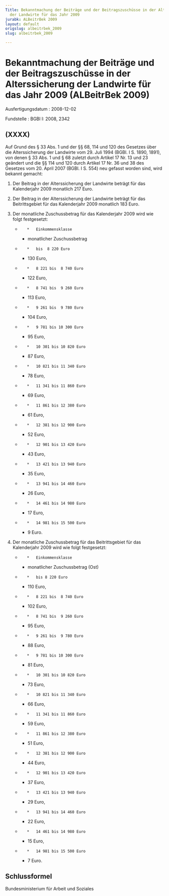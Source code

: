 ```yaml
---
Title: Bekanntmachung der Beiträge und der Beitragszuschüsse in der Alterssicherung
  der Landwirte für das Jahr 2009
jurabk: ALBeitrBek 2009
layout: default
origslug: albeitrbek_2009
slug: albeitrbek_2009

---
```


# Bekanntmachung der Beiträge und der Beitragszuschüsse in der Alterssicherung der Landwirte für das Jahr 2009 (ALBeitrBek 2009)

Ausfertigungsdatum
:   2008-12-02

Fundstelle
:   BGBl I: 2008, 2342


## (XXXX)

Auf Grund des § 33 Abs. 1 und der §§ 68, 114 und 120 des Gesetzes über
die Alterssicherung der Landwirte vom 29. Juli 1994 (BGBl. I S. 1890,
1891), von denen § 33 Abs. 1 und § 68 zuletzt durch Artikel 17 Nr. 13
und 23 geändert und die §§ 114 und 120 durch Artikel 17 Nr. 36 und 38
des Gesetzes vom 20. April 2007 (BGBl. I S. 554) neu gefasst worden
sind, wird bekannt gemacht:


1.  Der Beitrag in der Alterssicherung der Landwirte beträgt für das
    Kalenderjahr 2009 monatlich 217 Euro.


2.  Der Beitrag in der Alterssicherung der Landwirte beträgt für das
    Beitrittsgebiet für das Kalenderjahr 2009 monatlich 183 Euro.


3.  Der monatliche Zuschussbetrag für das Kalenderjahr 2009 wird wie folgt
    festgesetzt:

    *        *   Einkommensklasse

        *   monatlicher
            Zuschussbetrag


    *        *   bis  8 220 Euro

        *   130 Euro,


    *        *   8 221 bis  8 740 Euro

        *   122 Euro,


    *        *   8 741 bis  9 260 Euro

        *   113 Euro,


    *        *   9 261 bis  9 780 Euro

        *   104 Euro,


    *        *   9 781 bis 10 300 Euro

        *   95 Euro,


    *        *   10 301 bis 10 820 Euro

        *   87 Euro,


    *        *   10 821 bis 11 340 Euro

        *   78 Euro,


    *        *   11 341 bis 11 860 Euro

        *   69 Euro,


    *        *   11 861 bis 12 380 Euro

        *   61 Euro,


    *        *   12 381 bis 12 900 Euro

        *   52 Euro,


    *        *   12 901 bis 13 420 Euro

        *   43 Euro,


    *        *   13 421 bis 13 940 Euro

        *   35 Euro,


    *        *   13 941 bis 14 460 Euro

        *   26 Euro,


    *        *   14 461 bis 14 980 Euro

        *   17 Euro,


    *        *   14 981 bis 15 500 Euro

        *   9 Euro.





4.  Der monatliche Zuschussbetrag für das Beitrittsgebiet für das
    Kalenderjahr 2009 wird wie folgt festgesetzt:

    *        *   Einkommensklasse

        *   monatlicher
            Zuschussbetrag (Ost)


    *        *   bis 8 220 Euro

        *   110 Euro,


    *        *   8 221 bis  8 740 Euro

        *   102 Euro,


    *        *   8 741 bis  9 260 Euro

        *   95 Euro,


    *        *   9 261 bis  9 780 Euro

        *   88 Euro,


    *        *   9 781 bis 10 300 Euro

        *   81 Euro,


    *        *   10 301 bis 10 820 Euro

        *   73 Euro,


    *        *   10 821 bis 11 340 Euro

        *   66 Euro,


    *        *   11 341 bis 11 860 Euro

        *   59 Euro,


    *        *   11 861 bis 12 380 Euro

        *   51 Euro,


    *        *   12 381 bis 12 900 Euro

        *   44 Euro,


    *        *   12 901 bis 13 420 Euro

        *   37 Euro,


    *        *   13 421 bis 13 940 Euro

        *   29 Euro,


    *        *   13 941 bis 14 460 Euro

        *   22 Euro,


    *        *   14 461 bis 14 980 Euro

        *   15 Euro,


    *        *   14 981 bis 15 500 Euro

        *   7 Euro.








## Schlussformel

Bundesministerium für Arbeit und Soziales

